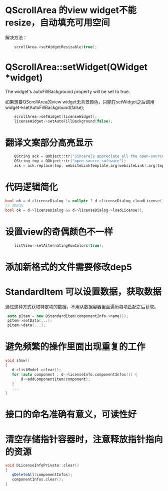 # QScrollArea 的view widget不能resize，自动填充可用空间

解决方法：

``` c++
    scrollArea->setWidgetResizable(true);
```
# QScrollArea::setWidget(QWidget *widget) 

The widget's autoFillBackground property will be set to true.

如果想要QScrollArea的view widget无背景颜色，只能在setWidget之后调用widget->setAutoFillBackground(false);

``` c++
    scrollArea->setWidget(licenseWidget);
    licenseWidget->setAutoFillBackground(false);
```

#  翻译文案部分高亮显示

``` c++
    QString ack = QObject::tr("Sincerely appreciate all the open-source software used.");
    QString tmp = QObject::tr("open-source software");
    ack = ack.replace(tmp, websiteLinkTemplate.arg(websiteLink).arg(tmp));
```
# 代码逻辑简化
``` c++
bool ok = d->licenseDialog != nullptr ? d->licenseDialog->loadLicense() : false;
// 简化后
bool ok = d->licenseDialog && d->licenseDialog->loadLicense(); 
```
# 设置view的奇偶颜色不一样

```c++
    listView->setAlternatingRowColors(true);
```

# 添加新格式的文件需要修改dep5

# StandardItem 可以设置数据，获取数据

通过这种方式获取特定项的数据，不用从数据容器里面遍历每项匹配之后获取。

``` c++
 auto pItem = new DStandardItem(componentInfo->name());
 pItem->setData(...);
 pItem->data(...);
 ```

 # 避免频繁的操作里面出现重复的工作

 ```c++
 void show() 
 {
    d->listModel->clear();
    for (auto component : d->licenseInfo.componentInfos()) {
        d->addComponentItem(component);
    } 
    ...
 }
 ```

 # 接口的命名准确有意义，可读性好

 # 清空存储指针容器时，注意释放指针指向的资源
 
 ``` c++
 void DLicenseInfoPrivate::clear()
{
    qDeleteAll(componentInfos);
    componentInfos.clear();
}
```
